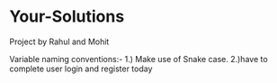 # Your-Solutions
Project by Rahul and Mohit

Variable naming conventions:-
 1.) Make use of Snake case.
 2.)have to complete user login and register today
 